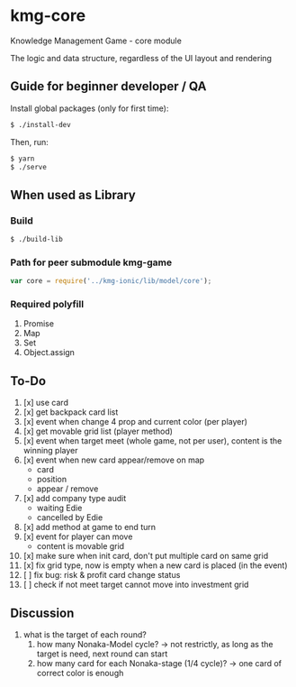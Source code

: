 # kmg-core
Knowledge Management Game - core module

The logic and data structure, regardless of the UI layout and rendering

## Guide for beginner developer / QA

Install global packages (only for first time):

```bash
$ ./install-dev
```

Then, run:

```bash
$ yarn
$ ./serve
```

## When used as Library
### Build
```bash
$ ./build-lib
```
### Path for peer submodule kmg-game
```javascript
var core = require('../kmg-ionic/lib/model/core');
```
### Required polyfill
1. Promise
2. Map
3. Set
4. Object.assign

## To-Do

1. [x] use card
2. [x] get backpack card list
3. [x] event when change 4 prop and current color (per player)
4. [x] get movable grid list (player method)
5. [x] event when target meet (whole game, not per user), content is the winning player
6. [x] event when new card appear/remove on map
    - card
    - position
    - appear / remove
7. [x] add company type audit
    - waiting Edie
    - cancelled by Edie
8. [x] add method at game to end turn
9. [x] event for player can move
    - content is movable grid
10. [x] make sure when init card, don't put multiple card on same grid
11. [x] fix grid type, now is empty when a new card is placed (in the event)
12. [ ] fix bug: risk & profit card change status
13. [ ] check if not meet target cannot move into investment grid

## Discussion
1. what is the target of each round?
    1. how many Nonaka-Model cycle?
        -> not restrictly, as long as the target is need, next round can start
    2. how many card for each Nonaka-stage (1/4 cycle)?
        -> one card of correct color is enough
